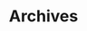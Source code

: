 ---
title: "Archives"
#date: 2023-10-01 00:00:00+0000
#lastmod: 2023-10-17 00:00:00+0000
slug: "archives"
image: cover.jpg
layout: "archives"
menu:
    main:
#        name: 
        weight: 4
        params: 
            icon: archives

#comments: false
---